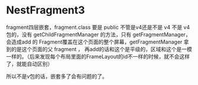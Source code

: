 # NestFragment3
fragment四层嵌套，fragment.class 要是 public 不管是v4还是不是 v4 不是 v4包的，没有 getChildFragmentManager 的方法，只有 getFragmentManager， 会造成add 的 Fragment覆盖在这个页面的整个屏幕，getFragmentManager 拿到的是这个页面的父 fragment ， 再add的话和这个是平级的，区域和这个是一模一样的。（后来发现每个布局里面的FrameLayout的id不一样的时候，就不会这样了，就能自动区别）

所以不是v包的话，嵌套多了会有问题的了。

